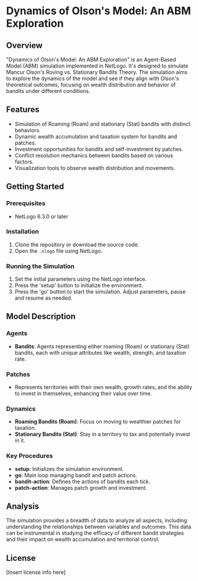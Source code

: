 # Dynamics of Olson's Model: An ABM Exploration

## Overview
"Dynamics of Olson's Model: An ABM Exploration" is an Agent-Based Model (ABM) simulation implemented in NetLogo. It's designed to simulate Mancur Olson's Roving vs. Stationary Bandits Theory. The simulation aims to explore the dynamics of the model and see if they align with Olson's theoretical outcomes, focusing on wealth distribution and behavior of bandits under different conditions.

## Features
- Simulation of Roaming (Roam) and stationary (Stat) bandits with distinct behaviors.
- Dynamic wealth accumulation and taxation system for bandits and patches.
- Investment opportunities for bandits and self-investment by patches.
- Conflict resolution mechanics between bandits based on various factors.
- Visualization tools to observe wealth distribution and movements.

## Getting Started

### Prerequisites
- NetLogo 6.3.0 or later

### Installation
1. Clone the repository or download the source code.
2. Open the `.nlogo` file using NetLogo.

### Running the Simulation
1. Set the initial parameters using the NetLogo interface.
2. Press the 'setup' button to initialize the environment.
3. Press the 'go' button to start the simulation. Adjust parameters, pause and resume as needed.

## Model Description

### Agents
- **Bandits**: Agents representing either roaming (Roam) or stationary (Stat) bandits, each with unique attributes like wealth, strength, and taxation rate.

### Patches
- Represents territories with their own wealth, growth rates, and the ability to invest in themselves, enhancing their value over time.

### Dynamics
- **Roaming Bandits (Roam)**: Focus on moving to wealthier patches for taxation.
- **Stationary Bandits (Stat)**: Stay in a territory to tax and potentially invest in it.

### Key Procedures
- **setup**: Initializes the simulation environment.
- **go**: Main loop managing bandit and patch actions.
- **bandit-action**: Defines the actions of bandits each tick.
- **patch-action**: Manages patch growth and investment.

## Analysis
The simulation provides a breadth of data to analyze all aspects, including understanding the relationships between variables and outcomes. This data can be instrumental in studying the efficacy of different bandit strategies and their impact on wealth accumulation and territorial control.

## License
[Insert license info here]
